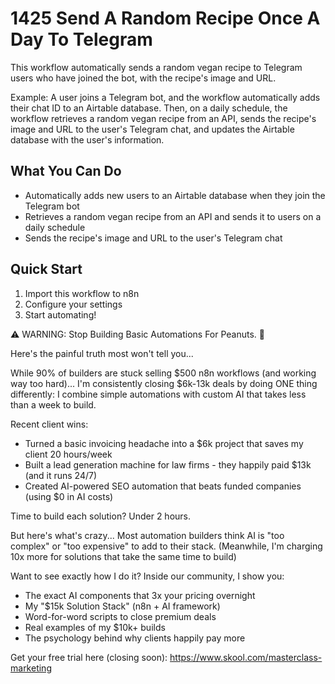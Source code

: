 # 1425 Send A Random Recipe Once A Day To Telegram

This workflow automatically sends a random vegan recipe to Telegram users who have joined the bot, with the recipe's image and URL.

Example: A user joins a Telegram bot, and the workflow automatically adds their chat ID to an Airtable database. Then, on a daily schedule, the workflow retrieves a random vegan recipe from an API, sends the recipe's image and URL to the user's Telegram chat, and updates the Airtable database with the user's information.

## What You Can Do
- Automatically adds new users to an Airtable database when they join the Telegram bot
- Retrieves a random vegan recipe from an API and sends it to users on a daily schedule
- Sends the recipe's image and URL to the user's Telegram chat

## Quick Start
1. Import this workflow to n8n
2. Configure your settings
3. Start automating!

⚠️ WARNING: Stop Building Basic Automations For Peanuts. 🚫

Here's the painful truth most won't tell you...

While 90% of builders are stuck selling $500 n8n workflows (and working way too hard)...
I'm consistently closing $6k-13k deals by doing ONE thing differently:
I combine simple automations with custom AI that takes less than a week to build.

Recent client wins:
* Turned a basic invoicing headache into a $6k project that saves my client 20 hours/week
* Built a lead generation machine for law firms - they happily paid $13k (and it runs 24/7)
* Created AI-powered SEO automation that beats funded companies (using $0 in AI costs)

Time to build each solution? Under 2 hours.

But here's what's crazy...
Most automation builders think AI is "too complex" or "too expensive" to add to their stack.
(Meanwhile, I'm charging 10x more for solutions that take the same time to build)

Want to see exactly how I do it?
Inside our community, I show you:
* The exact AI components that 3x your pricing overnight
* My "$15k Solution Stack" (n8n + AI framework)
* Word-for-word scripts to close premium deals
* Real examples of my $10k+ builds
* The psychology behind why clients happily pay more

Get your free trial here (closing soon): https://www.skool.com/masterclass-marketing
